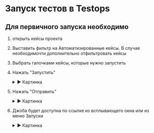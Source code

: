 # Запуск тестов в Testops

## Для первичного запуска необходимо 
1. открыть кейсы проекта
2. Выставить фильтр на Автоматизированные кейсы. В случае необходимочти дополнительно отфильтровать кейсы
3. Выбрать галочками кейсы, которые нужно запустить
4. Нажать "Запустить"

    <details>
    <summary>▶️ Картинка</summary>

    ![Страница кейсов](screenshots\choose_tests.png)

    </details>



5. Нажать "Отправить"

    <details>
    <summary>▶️ Картинка</summary>

    ![Страница кейсов](screenshots\start_job.png)

    </details>



6. Джоба будет доступна по ссылке из всплывающего окна или из меню Запуски
    <details>
    <summary>▶️ Картинка</summary>

    ![Страница кейсов](screenshots\job_started.png)

    </details> 